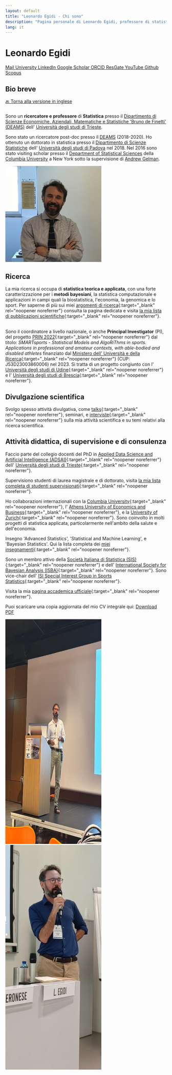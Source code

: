 ```yaml
---
layout: default
title: "Leonardo Egidi - Chi sono"
description: "Pagina personale di Leonardo Egidi, professore di statistica."
lang: it
---
```


# Leonardo Egidi

<div class="social-icons">
    <a href="mailto:legidi@units.it" class="icon-link" target="_blank">
        <i class="fas fa-envelope"></i> <!-- Icona dell'email -->
        <span class="tooltip">Mail</span>
    </a>
    <a href="https://deams.units.it/en/node/45071" class="icon-link" target="_blank">
    	<i class="fas fa-university"></i>
    	<span class="tooltip">University</span>
    </a>
    <a href="https://www.linkedin.com/in/leonardo-egidi-ba466261/?originalSubdomain=it" class="icon-link" target="_blank">
        <i class="fab fa-linkedin"></i>
        <span class="tooltip">LinkedIn</span>
    </a>
    <a href="https://scholar.google.com/citations?user=Ux1LY_Qx7T8C&hl=it&oi=ao" class="icon-link" target="_blank">
       <i class="fas fa-book"></i>  
      <span class="tooltip">Google Scholar</span>
    </a>
    <a href="https://orcid.org/0000-0003-3211-905X" class="icon-link" target="_blank">
        <i class="fa-brands fa-orcid"></i>
        <span class="tooltip">ORCID</span>
    </a>
    <a href="https://www.researchgate.net/profile/Leonardo-Egidi" class="icon-link" target="_blank">
        <i class="fa-brands fa-researchgate"></i>
        <span class="tooltip">ResGate</span>
    </a>
    <a href="https://www.youtube.com/results?search_query=leonardo+egidi" class="icon-link" target="_blank">
        <i class="fa-brands fa-youtube"></i>
        <span class="tooltip">YouTube</span>
    </a>
   <a href="https://github.com/LeoEgidi" class="icon-link" target="_blank">
        <i class="fa-brands fa-github"></i>
         <span class="tooltip">Github</span>
    </a>
   <a href="https://www.scopus.com/authid/detail.uri?authorId=57195512567" class="icon-link" target="_blank">
        <i class="fas fa-microscope"></i> 
        <span class="tooltip">Scopus</span>
   </a>
</div>


## Bio breve

[🔙 Torna alla versione in inglese](/)

<div class="two-columns">
  <div class="column">
     <p>
      Sono un <strong> ricercatore e professore </strong> di <strong>Statistica</strong> presso il 
      <a href="https://deams.units.it/" target="_blank">Dipartimento di Scienze Economiche, Aziendali, Matematiche e Statistiche 'Bruno de Finetti' (DEAMS)</a> 
      dell' <a href="https://portale.units.it/it" target="_blank">Università degli studi di Trieste</a>.
    </p>
    <p>
      Sono stato un ricercatore post-doc presso il  
      <a href="https://deams.units.it/" target="_blank">DEAMS</a> (2018-2020). 
      Ho ottenuto un dottorato in statistica presso il  
      <a href="https://www.stat.unipd.it/" target="_blank">Dipartimento di Scienze Statistiche</a> dell'  
      <a href="https://www.unipd.it/" target="_blank">Università degli studi di Padova</a> nel 2018. 
      Nel 2016 sono stato visiting scholar presso il 
      <a href="https://stat.columbia.edu/" target="_blank">Department of Statistical Sciences</a> della 
      <a href="https://www.columbia.edu/" target="_blank">Columbia University</a> a New York sotto la supervisione di 
      <a href="http://www.stat.columbia.edu/~gelman/" target="_blank">Andrew Gelman</a>.
    </p>
  </div>
<div class="column">
    <img src="egidi_primo_piano.jpg" alt="Leonardo Egidi" style="float: center; margin-right: 10px;" width="300">
  </div>
</div>
  
## Ricerca

La mia ricerca si occupa di <strong>statistica teorica e applicata</strong>, con una forte caratterizzazione per i <strong>metodi bayesiani</strong>, la statistica computazionale e applicazioni in campi quali la biostatistica, l'economia, la genomica e lo sport. Per saperne di più sui miei [argomenti di ricerca](https://leoegidi.github.io/leonardo-egidi-research/){:target="_blank" rel="noopener noreferrer"} consulta la pagina dedicata  e visita [la mia lista di pubblicazioni scientifiche](https://leoegidi.github.io/leonardo-egidi-publications/){:target="_blank" rel="noopener noreferrer"}.<br><br>

Sono il coordinatore a livello nazionale, o anche **Principal Investigator** (PI), del progetto [PRIN 2022](https://prin.mur.gov.it/Iniziative/Detail?key=FiJNdaCuA71Xq3jYMAuZeQ%3D%3D){:target="_blank" rel="noopener noreferrer"}  dal titolo: *SMARTsports - Statistical Models and AlgoRiThms in sports. Applications in professional and amateur contexts, with able-bodied and disabled athletes* finanziato dal [Ministero dell' Università e della Ricerca](https://www.mur.gov.it/it){:target="_blank" rel="noopener noreferrer"} (CUP: J53D23003860006) nel 2023. Si tratta di un progetto congiunto con l' [Università degli studi di Udine](https://www.uniud.it/it/ricerca/progetti-e-iniziative/progetti-finanziati/prin-2022/dies/smartsports-statistical-models-and-algorithms-in-sports-applications-in-professional-and-amateur-contexts-with-able-bodied-and-disabled-athletes){:target="_blank" rel="noopener noreferrer"} 
e l' [Università degli studi di Brescia](https://www.unibs.it/it){:target="_blank" rel="noopener noreferrer"}.

## Divulgazione scientifica

Svolgo spesso attività divulgativa, come [talks](https://www.youtube.com/results?search_query=leonardo+egidi){:target="_blank" rel="noopener noreferrer"}, seminari, e [interviste](https://www.youtube.com/results?search_query=leonardo+egidi){:target="_blank" rel="noopener noreferrer"} sulla mia attività scientifica e su temi relativi alla ricerca scientifica.


## Attività didattica, di supervisione e di consulenza     

Faccio parte del collegio docenti del PhD in [Applied Data Science and Artificial Intelligence (ADSAI)](https://adsai.units.it/){:target="_blank" rel="noopener noreferrer"} dell' [Università degli studi di Trieste](https://portale.units.it/it){:target="_blank" rel="noopener noreferrer"}.

Supervisiono studenti di laurea magistrale e di dottorato, visita [la mia lista completa di studenti supervisionati](https://leoegidi.github.io/leonardo-egidi-students/){:target="_blank" rel="noopener noreferrer"}.

Ho collaborazioni internazionali con la [Columbia University](https://www.columbia.edu/){:target="_blank" rel="noopener noreferrer"}, l' [Athens University of Economics and Business](https://www.aueb.gr/){:target="_blank" rel="noopener noreferrer"},
e la [University of Zurich](https://www.uzh.ch/en.html){:target="_blank" rel="noopener noreferrer"}. Sono coinvolto in molti progetti di statistica applicata, particolarmente nell'ambito della salute e dell'economia.

Insegno 'Advanced Statistics', 'Statistical and Machine Learning', e 'Bayesian Statistics'. Qui la lista completa dei [miei insegnamenti](https://leoegidi.github.io/leonardo-egidi-teaching/){:target="_blank" rel="noopener noreferrer"}.

Sono un membro attivo della [Società Italiana di Statistica (SIS)](https://www.sis-statistica.it/){:target="_blank" rel="noopener noreferrer"} e dell' [International Society for Bayesian Analysis (ISBA)](https://bayesian.org/){:target="_blank" rel="noopener noreferrer"}. 
Sono vice-chair dell' [ISI Special Interest Group in Sports Statistics](https://www.isi-web.org/committee/special-interest-group-sports-statistics){:target="_blank" rel="noopener noreferrer"}.

Visita la mia [pagina accademica ufficiale](https://deams.units.it/en/node/45071){:target="_blank" rel="noopener noreferrer"}.


Puoi scaricare una copia aggiornata del mio CV integrale qui:
<a href="{{ '/paper/cv.pdf' | relative_url }}" target="_blank">
    <i class="fas fa-file-pdf"></i> Download PDF
</a>

<div class="two-columns">
  <div class="column">
<img src="Leonardo_Egidi_conference.jpg" alt="Leonardo Egidi" style="float: center; margin-right: 10px;" width="300"; height="700">
</div>
<div class="column">
    <img src="Leonardo_Egidi_conference2.jpg" alt="Leonardo Egidi" style="float: center; margin-right: 10px;" width="300"; height="700">
  </div>
</div>
